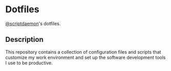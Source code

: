 # Dotfiles

[@scriptdaemon][github-url]'s dotfiles.

## Description

This repository contains a collection of configuration files and scripts that
customize my work environment and set up the software development tools I use to
be productive.

[github-url]: https://github.com/scriptdaemon
